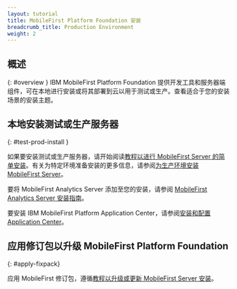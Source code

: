 ```yaml
---
layout: tutorial
title: MobileFirst Platform Foundation 安装
breadcrumb_title: Production Environment
weight: 2
---
```

<!-- NLS_CHARSET=UTF-8 -->
## 概述
{: #overview }
IBM MobileFirst Platform Foundation 提供开发工具和服务器端组件，可在本地进行安装或将其部署到云以用于测试或生产。查看适合于您的安装场景的安装主题。

## 本地安装测试或生产服务器
{: #test-prod-install }

如果要安装测试或生产服务器，请开始阅读[教程以进行 MobileFirst Server 的简单安装](simple-install/)。有关为特定环境准备安装的更多信息，请参阅[为生产环境安装 MobileFirst Server](prod-env/)。

要将 MobileFirst Analytics Server 添加至您的安装，请参阅 [MobileFirst Analytics Server 安装指南](analytics/)。

要安装 IBM MobileFirst Platform Application Center，请参阅[安装和配置 Application Center](appcenter/)。

## 应用修订包以升级 MobileFirst Platform Foundation
{: #apply-fixpack}

应用 MobileFirst 修订包，遵循[教程以升级或更新 MobileFirst Server 安装](update)。
